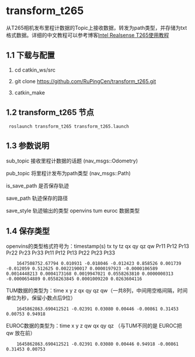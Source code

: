 
# transform_t265

从T265相机发布里程计数据的Topic上接收数据，转发为path类型，并存储为txt格式数据。详细的中文教程可以参考博客[Intel Realsense T265使用教程](https://blog.csdn.net/crp997576280/article/details/109544456?ops_request_misc=%257B%2522request%255Fid%2522%253A%2522164777491716782246483640%2522%252C%2522scm%2522%253A%252220140713.130102334.pc%255Fall.%2522%257D&request_id=164777491716782246483640&biz_id=0&utm_medium=distribute.pc_search_result.none-task-blog-2~all~first_rank_ecpm_v1~rank_v31_ecpm-1-109544456.142^v2^pc_search_result_cache,143^v4^register&utm_term=T265&spm=1018.2226.3001.4187) 

## 1.1 下载与配置

 1. cd catkin_ws/src
 
 2. git clone  https://github.com/RuPingCen/transform_t265.git

 3. catkin_make
 
## 1.2 transform_t265 节点
 
     roslaunch transform_t265 transform_t265.launch

## 1.3 参数说明

sub_topic 接收里程计数据的话题 (nav_msgs::Odometry)

pub_topic 将里程计发布为path类型 (nav_msgs::Path)

is_save_path 是否保存轨迹

save_path 轨迹保存的路径

save_style 轨迹输出的类型 openvins tum euroc 数据类型


## 1.4 保存类型

openvins的类型格式符号为：timestamp(s) tx ty tz qx qy qz qw Pr11 Pr12 Pr13 Pr22 Pr23 Pr33 Pt11 Pt12 Pt13 Pt22 Pt23 Pt33

```
    1647508752.67794 0.010931 -0.018046 -0.012423 0.858526 0.001739 -0.012059 0.512625 0.0022190017 0.0000197923 -0.0000106589 0.0014448213 0.0004173168 0.0019947021 0.0558263810 0.0000000313 -0.0000654889 0.0558263845 0.0001009220 0.0263604116
```

TUM数据的类型为：time x y z qx qy qz qw（一共8列，中间用空格间隔，时间单位为秒，保留小数点后9位）

```
    1645862863.690412521 -0.02391 0.03080 0.00446 -0.00861 0.31453 0.00753 0.94918
```


EUROC数据的类型为：time x y z qw qx qy qz （与TUM不同的是 EUROC把 qw 放在前）

```
    1645862863.690412521 -0.02391 0.03080 0.00446 0.94918 -0.00861 0.31453 0.00753
```




